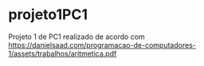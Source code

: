 # projeto1PC1
Projeto 1 de PC1 realizado de acordo com https://danielsaad.com/programacao-de-computadores-1/assets/trabalhos/aritmetica.pdf
